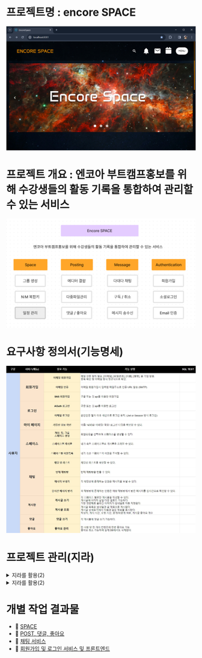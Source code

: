 
# 프로젝트명 : encore SPACE

![img.png](docs/Common/img/img.png)

# 프로젝트 개요 : 엔코아 부트캠프홍보를 위해 수강생들의 활동 기록을 통합하여 관리할 수 있는 서비스
![img_1.png](docs/Common/img/img_1.png)


# 요구사항 정의서(기능명세)
![img_3.png](docs/Common/img/img_3.png)


# 프로젝트 관리(지라)
<details>
    <summary> 지라를 활용(2) </summary>

![img_13.png](docs/Common/img/img_13.png)
</details>

<details>
    <summary> 지라를 활용(2) </summary>

![img_14.png](docs/Common/img/img_14.png)
</details>


# 개별 작업 결과물

- 📕 [SPACE](https://github.com/lifedesigner88/Space-BackEnd/blob/develop/docs/Space/README.md)
- 📙 [POST, 댓글, 좋아요](https://github.com/lifedesigner88/Space-BackEnd/tree/HHJ/Docs/docs/heejun_docs)
- 📗 [채팅 서비스](https://github.com/lifedesigner88/Space-BackEnd/tree/develop/docs/docs_jaeseok)
- 📘 [회원가입 및 로그인 서비스 및 프론트엔드](https://github.com/lifedesigner88/Space-BackEnd/tree/develop/docs/docs_GyeongNam)




